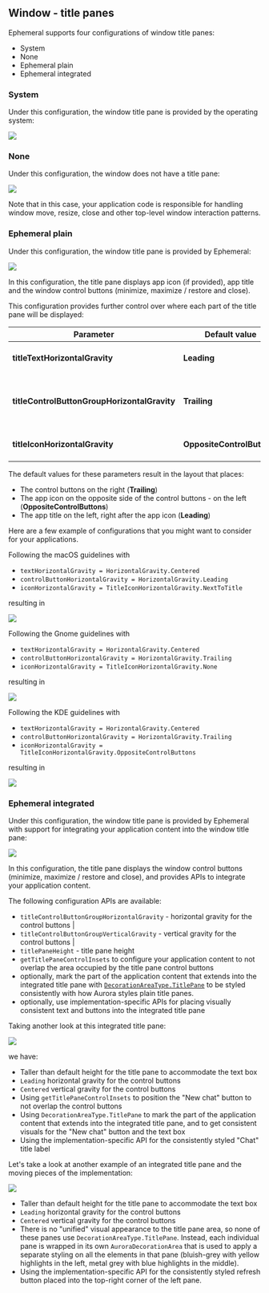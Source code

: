## Window - title panes

Ephemeral supports four configurations of window title panes:

* System
* None
* Ephemeral plain
* Ephemeral integrated

### System

Under this configuration, the window title pane is provided by the operating system:

<img src="https://raw.githubusercontent.com/kirill-grouchnikov/ephemeral/breeze/docs/images/theming/titlepane/titlepane-system.png" border=0>

### None

Under this configuration, the window does not have a title pane:

<img src="https://raw.githubusercontent.com/kirill-grouchnikov/ephemeral/breeze/docs/images/theming/titlepane/titlepane-none.png" border=0>

Note that in this case, your application code is responsible for handling window move, resize, close and other top-level window interaction patterns.

### Ephemeral plain

Under this configuration, the window title pane is provided by Ephemeral:

<img src="https://raw.githubusercontent.com/kirill-grouchnikov/ephemeral/breeze/docs/images/theming/titlepane/titlepane-auroraplain.png" border=0>

In this configuration, the title pane displays app icon (if provided), app title and the window control buttons (minimize, maximize / restore and close).

This configuration provides further control over where each part of the title pane will be displayed:

| Parameter | Default value | Meaning |
| --- | --- | --- |
| **titleTextHorizontalGravity** | **Leading** | Horizontal gravity for the title |
| **titleControlButtonGroupHorizontalGravity** | **Trailing** | Horizontal gravity for the control buttons |
| **titleIconHorizontalGravity** | **OppositeControlButtons** | Horizontal gravity for the icon |

The default values for these parameters result in the layout that places:

* The control buttons on the right (**Trailing**)
* The app icon on the opposite side of the control buttons - on the left (**OppositeControlButtons**)
* The app title on the left, right after the app icon (**Leading**)

Here are a few example of configurations that you might want to consider for your applications.

Following the macOS guidelines with

* `textHorizontalGravity = HorizontalGravity.Centered`
* `controlButtonHorizontalGravity = HorizontalGravity.Leading`
* `iconHorizontalGravity = TitleIconHorizontalGravity.NextToTitle`

resulting in

<img src="https://raw.githubusercontent.com/kirill-grouchnikov/ephemeral/breeze/docs/images/theming/titlepane/titlepane-layout-macos.png" border=0>

Following the Gnome guidelines with

* `textHorizontalGravity = HorizontalGravity.Centered`
* `controlButtonHorizontalGravity = HorizontalGravity.Trailing`
* `iconHorizontalGravity = TitleIconHorizontalGravity.None`

resulting in

<img src="https://raw.githubusercontent.com/kirill-grouchnikov/ephemeral/breeze/docs/images/theming/titlepane/titlepane-layout-gnome.png" border=0>

Following the KDE guidelines with

* `textHorizontalGravity = HorizontalGravity.Centered`
* `controlButtonHorizontalGravity = HorizontalGravity.Trailing`
* `iconHorizontalGravity = TitleIconHorizontalGravity.OppositeControlButtons`

resulting in

<img src="https://raw.githubusercontent.com/kirill-grouchnikov/ephemeral/breeze/docs/images/theming/titlepane/titlepane-layout-kde.png" border=0>

### Ephemeral integrated

Under this configuration, the window title pane is provided by Ephemeral with support for integrating your application content into the window title pane:

<img src="https://raw.githubusercontent.com/kirill-grouchnikov/ephemeral/breeze/docs/images/theming/titlepane/titlepane-auroraintegrated2.png" border=0>

In this configuration, the title pane displays the window control buttons (minimize, maximize / restore and close), and provides APIs to integrate your application content.

The following configuration APIs are available:

* `titleControlButtonGroupHorizontalGravity` - horizontal gravity for the control buttons |
* `titleControlButtonGroupVerticalGravity` - vertical gravity for the control buttons |
* `titlePaneHeight` - title pane height
* `getTitlePaneControlInsets` to configure your application content to not overlap the area occupied by the title pane control buttons
* optionally, mark the part of the application content that extends into the integrated title pane with [`DecorationAreaType.TitlePane`](../skins/overview.md#decoration-areas) to be styled consistently with how Aurora styles plain title panes.
* optionally, use implementation-specific APIs for placing visually consistent text and buttons into the integrated title pane

Taking another look at this integrated title pane:

<img src="https://raw.githubusercontent.com/kirill-grouchnikov/ephemeral/breeze/docs/images/theming/titlepane/titlepane-auroraintegrated2.png" border=0>

we have:

* Taller than default height for the title pane to accommodate the text box
* `Leading` horizontal gravity for the control buttons
* `Centered` vertical gravity for the control buttons
* Using `getTitlePaneControlInsets` to position the "New chat" button to not overlap the control buttons
* Using `DecorationAreaType.TitlePane` to mark the part of the application content that extends into the integrated title pane, and to get consistent visuals for the "New chat" button and the text box
* Using the implementation-specific API for the consistently styled "Chat" title label

Let's take a look at another example of an integrated title pane and the moving pieces of the implementation:

<img src="https://raw.githubusercontent.com/kirill-grouchnikov/ephemeral/breeze/docs/images/theming/titlepane/titlepane-auroraintegrated1.png" border=0>

* Taller than default height for the title pane to accommodate the text box
* `Leading` horizontal gravity for the control buttons
* `Centered` vertical gravity for the control buttons
* There is no "unified" visual appearance to the title pane area, so none of these panes use `DecorationAreaType.TitlePane`. Instead, each individual pane is wrapped in its own `AuroraDecorationArea` that is used to apply a separate styling on all the elements in that pane (bluish-grey with yellow highlights in the left, metal grey with blue highlights in the middle).
* Using the implementation-specific API for the consistently styled refresh button placed into the top-right corner of the left pane.
